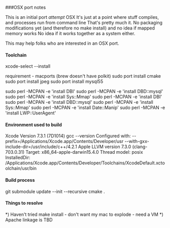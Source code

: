 ###OSX port notes

This is an initial port *attempt* OSX
It's just at a point where stuff compiles, and processes run from command line
That's pretty much it. No packaging modifications yet (and therefore no make install) and no idea if mapped memory works
No idea if it works together as a system either.

This may help folks who are interested in an OSX port.


#### Toolchain

xcode-select --install

requirement - macports (brew doesn't have polkit)
sudo port install cmake
sudo port install jpeg
sudo port install mysql55

sudo perl -MCPAN -e 'install DBI'
sudo perl -MCPAN -e 'install DBD::mysql'
sudo perl -MCPAN -e 'install Sys::Mmap'
sudo perl -MCPAN -e 'install DBI'
sudo perl -MCPAN -e 'install DBD::mysql'
sudo perl -MCPAN -e 'install Sys::Mmap'
sudo perl -MCPAN -e 'install Date::Manip'
sudo perl -MCPAN -e 'install LWP::UserAgent'


#### Environment used to build

Xcode Version 7.3.1 (7D1014)
gcc --version
Configured with: --prefix=/Applications/Xcode.app/Contents/Developer/usr --with-gxx-include-dir=/usr/include/c++/4.2.1
Apple LLVM version 7.3.0 (clang-703.0.31)
Target: x86_64-apple-darwin15.4.0
Thread model: posix
InstalledDir: /Applications/Xcode.app/Contents/Developer/Toolchains/XcodeDefault.xctoolchain/usr/bin


#### Build process

git submodule update --init --recursive
cmake .

#### Things to resolve
*) Haven't tried make install - don't want my mac to explode - need a VM
*) Apache linkage is TBD
